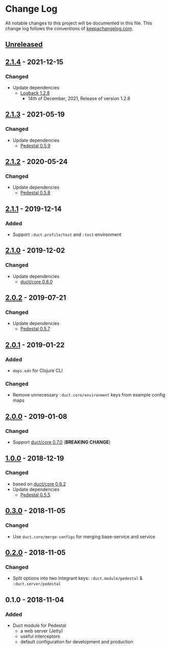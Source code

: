 # Change Log
All notable changes to this project will be documented in this file. This change log follows the conventions of [keepachangelog.com](http://keepachangelog.com/).

## [Unreleased]

## [2.1.4] - 2021-12-15
### Changed
- Update dependencies
    - [Logback 1.2.8](http://logback.qos.ch/news.html)
        - 14th of December, 2021, Release of version 1.2.8

## [2.1.3] - 2021-05-19
### Changed
- Update dependencies
    - [Pedestal 0.5.9](https://github.com/pedestal/pedestal/blob/master/CHANGELOG.md#059---may-9-2021)

## [2.1.2] - 2020-05-24
### Changed
- Update dependencies
    - [Pedestal 0.5.8](https://github.com/pedestal/pedestal/blob/master/CHANGELOG.md#058---may-22-2020)

## [2.1.1] - 2019-12-14
### Added
- Support `:duct.profile/test` and `:test` environment

## [2.1.0] - 2019-12-02
### Changed
- Update dependencies
    - [duct/core 0.8.0](https://github.com/duct-framework/core/blob/master/CHANGELOG.md#080-2019-11-28)

## [2.0.2] - 2019-07-21
### Changed
- Update dependencies
    - [Pedestal 0.5.7](https://github.com/pedestal/pedestal/blob/master/CHANGELOG.md#057---june-21-2019)

## [2.0.1] - 2019-01-22
### Added
- `deps.edn` for Clojure CLI
### Changed
- Remove unnecessary `:duct.core/environment` keys from example config maps

## [2.0.0] - 2019-01-08
### Changed
- Support [duct/core 0.7.0](https://github.com/duct-framework/core/blob/master/CHANGELOG.md#070-2018-01-05) (**BREAKING CHANGE**)

## [1.0.0] - 2018-12-19
### Changed
- based on [duct/core 0.6.2](https://github.com/duct-framework/core/blob/master/CHANGELOG.md#062-2017-12-17)
- Update dependencies
    - [Pedestal 0.5.5](https://github.com/pedestal/pedestal/blob/master/CHANGELOG.md#055---december-18-2018)

## [0.3.0] - 2018-11-05
### Changed
- Use `duct.core/merge-configs` for merging base-service and service

## [0.2.0] - 2018-11-05
### Changed
- Split options into two Integrant keys: `:duct.module/pedestal` & `:duct.server/pedestal`

## 0.1.0 - 2018-11-04
### Added
- Duct module for Pedestal
    - a web server (Jetty)
    - useful interceptors
    - default configuration for development and production

[Unreleased]: https://github.com/lagenorhynque/duct.module.pedestal/compare/2.1.4...HEAD
[2.1.4]: https://github.com/lagenorhynque/duct.module.pedestal/compare/2.1.3...2.1.4
[2.1.3]: https://github.com/lagenorhynque/duct.module.pedestal/compare/2.1.2...2.1.3
[2.1.2]: https://github.com/lagenorhynque/duct.module.pedestal/compare/2.1.1...2.1.2
[2.1.1]: https://github.com/lagenorhynque/duct.module.pedestal/compare/2.1.0...2.1.1
[2.1.0]: https://github.com/lagenorhynque/duct.module.pedestal/compare/2.0.2...2.1.0
[2.0.2]: https://github.com/lagenorhynque/duct.module.pedestal/compare/2.0.1...2.0.2
[2.0.1]: https://github.com/lagenorhynque/duct.module.pedestal/compare/2.0.0...2.0.1
[2.0.0]: https://github.com/lagenorhynque/duct.module.pedestal/compare/1.0.0...2.0.0
[1.0.0]: https://github.com/lagenorhynque/duct.module.pedestal/compare/0.3.0...1.0.0
[0.3.0]: https://github.com/lagenorhynque/duct.module.pedestal/compare/0.2.0...0.3.0
[0.2.0]: https://github.com/lagenorhynque/duct.module.pedestal/compare/0.1.0...0.2.0
